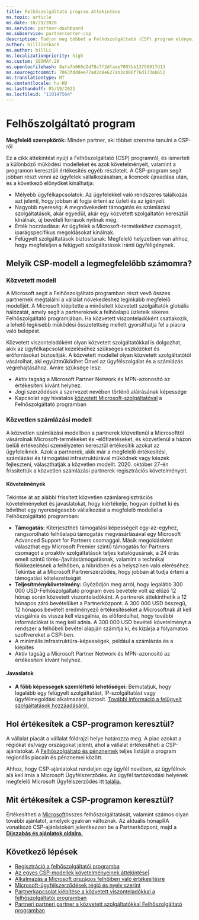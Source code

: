 ```yaml
---
title: Felhőszolgáltató program áttekintése
ms.topic: article
ms.date: 10/29/2020
ms.service: partner-dashboard
ms.subservice: partnercenter-csp
description: Tudjon meg többet a Felhőszolgáltató (CSP) program előnyeiről és különböző modelljeiről, hogy az új ügyfelekkel és szakértelemmel segítse a vállalkozását a növekedésben.
author: billlinzbach
ms.author: billLi
ms.localizationpriority: high
ms.custom: SEOMAY.20
ms.openlocfilehash: 8afa7b060d2d78c7f2dfaee7007bb13756917d13
ms.sourcegitcommit: 7063fdddee77ad2d8e627ab3c806f76d173ab652
ms.translationtype: MT
ms.contentlocale: hu-HU
ms.lasthandoff: 05/19/2021
ms.locfileid: "110147564"
---
```

# <a name="cloud-solution-provider-program"></a>Felhőszolgáltató program 

**Megfelelő szerepkörök:** Minden partner, aki többet szeretne tanulni a CSP-ről

Ez a cikk áttekintést nyújt a Felhőszolgáltató (CSP) programról, és ismerteti a különböző működési modelleket és azok követelményeit, valamint a programon keresztüli értékesítés egyéb részleteit.  A CSP-program segít jobban részt venni az ügyfelek vállalkozásában, a licencek újraadása után, és a következő előnyöket kínálhatja: 

- Mélyebb ügyfélkapcsolatok: Az ügyfelekkel való rendszeres találkozás azt jelenti, hogy jobban át fogja érteni az üzleti és az igényeit.
- Nagyobb nyereség: A megnövekedett támogatás és számlázási szolgáltatások, akár egyedül, akár egy közvetett szolgáltatón keresztül kínálnak, új bevételi források nyitnak meg.  
- Érték hozzáadása: Az ügyfelek a Microsoft-termékekhez csomagolt, iparágspecifikus megoldásokat kínálnak.
- Felügyelt szolgáltatások biztosítanak: Megfelelő helyzetben van ahhoz, hogy megfeleljen a felügyelt szolgáltatások iránti ügyféligénynek. 

## <a name="which-csp-model-is-best-for-me"></a>Melyik CSP-modell a legmegfelelőbb számomra?

### <a name="indirect-model"></a>Közvetett modell

A Microsoft segít a Felhőszolgáltató programban részt vevő összes partnernek megtalálni a vállalat növekedéshez leginkább megfelelő modelljét. A Microsoft kiépítette a minősített közvetett szolgáltatók globális hálózatát, amely segít a partnereknek a felhőalapú üzleteik sikeres Felhőszolgáltató programjában. Ha közvetett viszonteladóként csatlakozik, a lehető legkisebb működési összetettség mellett gyorsíthatja fel a piacra való belépést. 

Közvetett viszonteladóként olyan közvetett szolgáltatókkal is dolgozhat, akik az ügyfélkapcsolat kezeléséhez szükséges eszközöket és erőforrásokat biztosítják. A közvetett modellel olyan közvetett szolgáltatótól vásárolhat, aki együttműködhet Önvel az ügyfélszolgálat és a számlázás végrehajtásához.
Amire szüksége lesz: 

- Aktív tagság a Microsoft Partner Network és MPN-azonosító az értékesíteni kívánt helyhez.
- Jogi szerződések a szervezet nevében történő aláírásának képessége
- Kapcsolat egy hivatalos [közvetett Microsoft-szolgáltatóval](https://partnercenter.microsoft.com/partner/find-a-provider) a Felhőszolgáltató programban

### <a name="direct-bill-model"></a>Közvetlen számlázási modell

A közvetlen számlázási modellben a partnerek közvetlenül a Microsofttól vásárolnak Microsoft-termékeket és -előfizetéseket, és közvetlenül a házon belüli értékesítési személyzeten keresztül értékesítik azokat az ügyfeleiknek. Azok a partnerek, akik már a megfelelő értékesítési, számlázási és támogatási infrastruktúrával működnek vagy készek fejleszteni, választhatják a közvetlen modellt. 2020. október 27-én frissítettük a közvetlen számlázási partnerek regisztrációs követelményeit.

#### <a name="requirements"></a>Követelmények

Tekintse át az alábbi frissített közvetlen számlaregisztrációs követelményeket és javaslatokat, hogy kiértékelje, hogyan építhet ki és bővíthet egy nyereségesebb vállalkozást a megfelelő modellel a Felhőszolgáltató programban:  

- **Támogatás:** Kiterjesztheti támogatási képességeit egy-az-egyhez, rangsorolható felhőalapú támogatás megvásárlásával egy Microsoft Advanced Support for Partners csomaggal. Másik megoldásként választhat egy Microsoft Premier szintű támogatás for Partners csomagot a proaktív szolgáltatások teljes katalógusának, a 24 órás emelt szintű törés-/javítástámogatásnak, valamint a technikai fiókkezelésnek a felhőben, a hibridben és a helyszínen való eléréséhez. Tekintse át a Microsoft Partnerszerződés, hogy jobban át tudja érteni a támogatási kötelezettségét
- **Teljesítménykövetelmény:** Győződjön meg arról, hogy legalább 300 000 USD-Felhőszolgáltató program éves bevétele volt az előző 12 hónap során közvetett viszonteladóként. A partnerek áttekinthetik a 12 hónapos záró bevételüket a Partnerközpont. A 300 000 USD összegű, 12 hónapos bevételt eredményező értékesítéseket a Microsoftnak át kell vizsgálnia és vissza kell vizsgálnia, és előfordulhat, hogy további információkat is meg kell adnia. A 300 000 USD bevételi követelményt a rendszer a felhőbeli bevétel alapján számítja ki, és kizárja a folyamatos szoftvereket a CSP-ben.
- A minimális infrastruktúra-képességek, például a számlázás és a kiépítés
- Aktív tagság a Microsoft Partner Network és MPN-azonosító az értékesíteni kívánt helyhez.

#### <a name="recommendations"></a>Javaslatok

- **A főbb képességek szemléltető lehetőségei:** Bemutatjuk, hogy legalább egy felügyelt szolgáltatást, IP-szolgáltatást vagy ügyfélmegoldási alkalmazást biztosít. [További információ a felügyelt szolgáltatások hozzáadásáról.](https://partner.microsoft.com/solutions/managed-services) 

## <a name="where-can-i-sell-through-the-csp-program"></a>Hol értékesítek a CSP-programon keresztül?

A vállalat piacát a vállalat földrajzi helye határozza meg. A piac azokat a régiókat és/vagy országokat jelenti, ahol a vállalat értékesítheti a CSP-ajánlatokat. A [Felhőszolgáltató és pénznemek](regional-authorization-overview.md) teljes listáját a program regionális piacain és pénznemei között.

Ahhoz, hogy CSP-ajánlatokat rendeljen egy ügyfél nevében, az ügyfélnek alá kell írnia a Microsoft Ügyfélszerződés. Az ügyfél tartózkodási helyének megfelelő Microsoft Ügyfélszerződés itt [találja.](agreements.md)  

## <a name="what-can-i-sell-through-the-csp-program"></a>Mit értékesítek a CSP-programon keresztül?

Értékesítheti a [Microsoft](https://partner.microsoft.com/cloud-solution-provider/products-and-services)összes felhőszolgáltatását, valamint számos olyan további ajánlatot, amelyek gyakran változnak. Az aktuális hónapRA vonatkozó CSP-ajánlatokért jelentkezzen be a Partnerközpont, majd a [**Díjszabás és ajánlatok oldalra.**](https://partnercenter.microsoft.com/pcv/sales)

## <a name="next-steps"></a>Következő lépések

- [Regisztráció a felhőszolgáltatói programba](enrolling-in-the-csp-program.md)
- [Az egyes CSP-modellek követelményeinek áttekintése](https://partnercenter.microsoft.com/partner/cloud-solution-provider)|
- [Alkalmazás a Microsoft országos felhőiben való értékesítésre](csp-national-clouds-overview.md)
- [Microsoft-ügyfélszerződések régió és nyelv szerint](agreements.md)
- [Partnerkapcsolat kiépítése a közvetett viszonteladókkal a felhőszolgáltatói programban](indirect-provider-tasks-in-partner-center.md)
- [Partneri partneri partner a közvetett szolgáltatókkal Felhőszolgáltató programban](indirect-reseller-tasks-in-partner-center.md)
